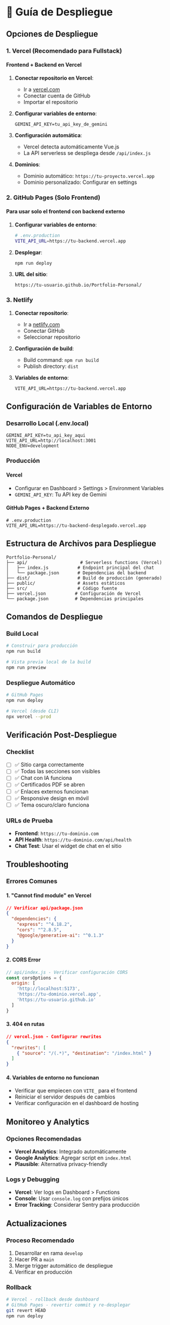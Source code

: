 # 🚀 Guía de Despliegue

## Opciones de Despliegue

### 1. Vercel (Recomendado para Fullstack)

#### Frontend + Backend en Vercel

1. **Conectar repositorio en Vercel**:
   - Ir a [vercel.com](https://vercel.com)
   - Conectar cuenta de GitHub
   - Importar el repositorio

2. **Configurar variables de entorno**:
   ```
   GEMINI_API_KEY=tu_api_key_de_gemini
   ```

3. **Configuración automática**:
   - Vercel detecta automáticamente Vue.js
   - La API serverless se despliega desde `/api/index.js`

4. **Dominios**:
   - Dominio automático: `https://tu-proyecto.vercel.app`
   - Dominio personalizado: Configurar en settings

### 2. GitHub Pages (Solo Frontend)

#### Para usar solo el frontend con backend externo

1. **Configurar variables de entorno**:
   ```bash
   # .env.production
   VITE_API_URL=https://tu-backend.vercel.app
   ```

2. **Desplegar**:
   ```bash
   npm run deploy
   ```

3. **URL del sitio**:
   ```
   https://tu-usuario.github.io/Portfolio-Personal/
   ```

### 3. Netlify

1. **Conectar repositorio**:
   - Ir a [netlify.com](https://netlify.com)
   - Conectar GitHub
   - Seleccionar repositorio

2. **Configuración de build**:
   - Build command: `npm run build`
   - Publish directory: `dist`

3. **Variables de entorno**:
   ```
   VITE_API_URL=https://tu-backend.vercel.app
   ```

## Configuración de Variables de Entorno

### Desarrollo Local (.env.local)
```env
GEMINI_API_KEY=tu_api_key_aqui
VITE_API_URL=http://localhost:3001
NODE_ENV=development
```

### Producción

#### Vercel
- Configurar en Dashboard > Settings > Environment Variables
- `GEMINI_API_KEY`: Tu API key de Gemini

#### GitHub Pages + Backend Externo
```env
# .env.production
VITE_API_URL=https://tu-backend-desplegado.vercel.app
```

## Estructura de Archivos para Despliegue

```
Portfolio-Personal/
├── api/                    # Serverless functions (Vercel)
│   ├── index.js           # Endpoint principal del chat
│   └── package.json       # Dependencias del backend
├── dist/                  # Build de producción (generado)
├── public/                # Assets estáticos
├── src/                   # Código fuente
├── vercel.json           # Configuración de Vercel
└── package.json          # Dependencias principales
```

## Comandos de Despliegue

### Build Local
```bash
# Construir para producción
npm run build

# Vista previa local de la build
npm run preview
```

### Despliegue Automático
```bash
# GitHub Pages
npm run deploy

# Vercel (desde CLI)
npx vercel --prod
```

## Verificación Post-Despliegue

### Checklist
- [ ] ✅ Sitio carga correctamente
- [ ] ✅ Todas las secciones son visibles
- [ ] ✅ Chat con IA funciona
- [ ] ✅ Certificados PDF se abren
- [ ] ✅ Enlaces externos funcionan
- [ ] ✅ Responsive design en móvil
- [ ] ✅ Tema oscuro/claro funciona

### URLs de Prueba
- **Frontend**: `https://tu-dominio.com`
- **API Health**: `https://tu-dominio.com/api/health`
- **Chat Test**: Usar el widget de chat en el sitio

## Troubleshooting

### Errores Comunes

#### 1. "Cannot find module" en Vercel
```json
// Verificar api/package.json
{
  "dependencies": {
    "express": "^4.18.2",
    "cors": "^2.8.5",
    "@google/generative-ai": "^0.1.3"
  }
}
```

#### 2. CORS Error
```javascript
// api/index.js - Verificar configuración CORS
const corsOptions = {
  origin: [
    'http://localhost:5173',
    'https://tu-dominio.vercel.app',
    'https://tu-usuario.github.io'
  ]
}
```

#### 3. 404 en rutas
```json
// vercel.json - Configurar rewrites
{
  "rewrites": [
    { "source": "/(.*)", "destination": "/index.html" }
  ]
}
```

#### 4. Variables de entorno no funcionan
- Verificar que empiecen con `VITE_` para el frontend
- Reiniciar el servidor después de cambios
- Verificar configuración en el dashboard de hosting

## Monitoreo y Analytics

### Opciones Recomendadas
- **Vercel Analytics**: Integrado automáticamente
- **Google Analytics**: Agregar script en `index.html`
- **Plausible**: Alternativa privacy-friendly

### Logs y Debugging
- **Vercel**: Ver logs en Dashboard > Functions
- **Console**: Usar `console.log` con prefijos únicos
- **Error Tracking**: Considerar Sentry para producción

## Actualizaciones

### Proceso Recomendado
1. Desarrollar en rama `develop`
2. Hacer PR a `main`
3. Merge trigger automático de despliegue
4. Verificar en producción

### Rollback
```bash
# Vercel - rollback desde dashboard
# GitHub Pages - revertir commit y re-desplegar
git revert HEAD
npm run deploy
```

